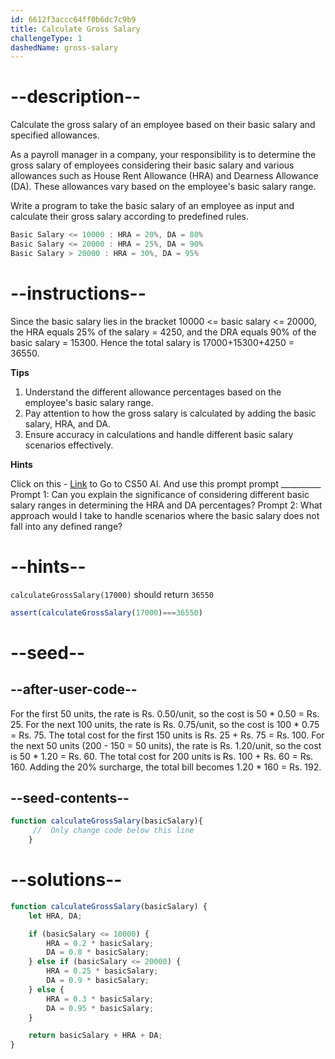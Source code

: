 ```yaml
---
id: 6612f3accc64ff0b6dc7c9b9
title: Calculate Gross Salary
challengeType: 1
dashedName: gross-salary
---
```


# --description--

Calculate the gross salary of an employee based on their basic salary and specified allowances.

As a payroll manager in a company, your responsibility is to determine the gross salary of employees considering their basic salary and various allowances such as House Rent Allowance (HRA) and Dearness Allowance (DA). These allowances vary based on the employee's basic salary range.

Write a program to take the basic salary of an employee as input and calculate their gross salary according to predefined rules.

```js
Basic Salary <= 10000 : HRA = 20%, DA = 80%
Basic Salary <= 20000 : HRA = 25%, DA = 90%
Basic Salary > 20000 : HRA = 30%, DA = 95%
```


# --instructions--

Since the basic salary lies in the bracket 10000 <= basic salary <= 20000, the HRA equals 25% of the salary = 4250, and the DRA equals 90% of the basic salary = 15300. Hence the total salary is 17000+15300+4250 = 36550.

**Tips** 

1. Understand the different allowance percentages based on the employee's basic salary range.
2. Pay attention to how the gross salary is calculated by adding the basic salary, HRA, and DA.
3. Ensure accuracy in calculations and handle different basic salary scenarios effectively.

**Hints**

Click on this - <a href = "https://cs50.ai/chat">Link</a> to Go to CS50 AI.
And use this prompt prompt __________
Prompt 1: Can you explain the significance of considering different basic salary ranges in determining the HRA and DA percentages?
Prompt 2: What approach would I  take to handle scenarios where the basic salary does not fall into any defined range?

# --hints--

`calculateGrossSalary(17000)` should return `36550`

```js
assert(calculateGrossSalary(17000)===36550)
```



# --seed--
## --after-user-code--
For the first 50 units, the rate is Rs. 0.50/unit, so the cost is 50 * 0.50 = Rs. 25.
For the next 100 units, the rate is Rs. 0.75/unit, so the cost is 100 * 0.75 = Rs. 75.
The total cost for the first 150 units is Rs. 25 + Rs. 75 = Rs. 100.
For the next 50 units (200 - 150 = 50 units), the rate is Rs. 1.20/unit, so the cost is 50 * 1.20 = Rs. 60.
The total cost for 200 units is Rs. 100 + Rs. 60 = Rs. 160.
Adding the 20% surcharge, the total bill becomes 1.20 * 160 = Rs. 192.

## --seed-contents--

```js
function calculateGrossSalary(basicSalary){
     //  Only change code below this line
    }
```

# --solutions--

```js
function calculateGrossSalary(basicSalary) {
    let HRA, DA;

    if (basicSalary <= 10000) {
        HRA = 0.2 * basicSalary;
        DA = 0.8 * basicSalary;
    } else if (basicSalary <= 20000) {
        HRA = 0.25 * basicSalary;
        DA = 0.9 * basicSalary;
    } else {
        HRA = 0.3 * basicSalary;
        DA = 0.95 * basicSalary;
    }

    return basicSalary + HRA + DA;
}

```
